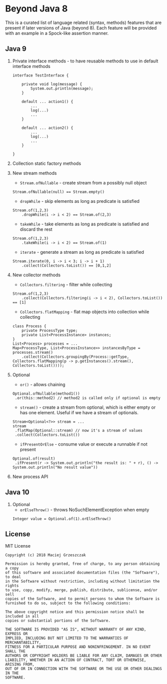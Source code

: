 # Beyond Java 8

This is a curated list of language related (syntax, methods) features that are present if later versions of Java (beyond 8). Each feature will be provided with an example in a Spock-like assertion manner.

## Java 9

1. Private interface methods - to have reusable methods to use in default interface methods

   ```
   interface TestInterface {

       private void log(message) {
           System.out.println(message);
       }

       default ... action1() {
           ...
           log(...)
           ...
       }

       default ... action2() {
           ...
           log(...)
           ...
       }

   }
   ```

2. Collection static factory methods

3. New stream methods
   - `Stream.ofNullable` - create stream from a possibly null object
   ```
   Stream.ofNullable(null) == Stream.empty()
   ```
   - `dropWhile` - skip elements as long as predicate is satisfied
   ```
   Stream.of(1,2,3)
       .dropWhile(i -> i < 2) == Stream.of(2,3)
   ```
   - `takeWhile` - take elements as long as predicate is satisfied and discard the rest
   ```
   Stream.of(1,2,3)
       .takeWhile(i -> i < 2) == Stream.of(1)
   ```
   - `iterate` - generate a stream as long as predicate is satisfied
   ```
   Stream.iterate(0, i -> i < 3; i -> i + 1)
       .collect(Collectors.toList()) == [0,1,2]
   ```
4. New collector methods
   - `Collectors.filtering` - filter while collecting
   ```
   Stream.of(1,2,3)
       .collect(Collectors.filtering(i -> i < 2), Collectors.toList()) == [1]
   ```
   - `Collectors.flatMapping` - flat map objects into collection while collecting
   ```
   class Process {
       private ProcessType type;
       private List<ProcessInstance> instances;
   }
   List<Process> processes = ...
   Map<ProcessType, List<ProcessInstance>> instancesByType = processes.stream()
       .collect(Collectors.groupingBy(Process::getType, Collectors.flatMapping(p -> p.getInstances().stream(), Collectors.toList())));
   ```
5. Optional

   - `or()` - allows chaining

   ```
   Optional.ofNullable(method1())
    .or(this::method2) // method2 is called only if optional is empty
   ```

   - `stream()` - create a stream from optional, which is either empty or has one element. Useful if we have a stream of optionals.

   ```
   Stream<Optional<?>> stream = ...
   stream
    .flatMap(Optional::stream) // now it's a stream of values
    .collect(Collectors.toList())
   ```

   - `ifPresentOrElse` - consume value or execute a runnable if not present

   ```
   Optional.of(result)
    .ifPresent(r -> System.out.println("the result is: " + r), () -> System.out.println("No result value"))
   ```

6. New process API

## Java 10

1. Optional
   - `orElseThrow()` - throws NoSuchElementException when empty
   ```
   Integer value = Optional.of(1).orElseThrow()
   ```

## License

MIT License

```
Copyright (c) 2018 Maciej Grzeszczak

Permission is hereby granted, free of charge, to any person obtaining a copy
of this software and associated documentation files (the "Software"), to deal
in the Software without restriction, including without limitation the rights
to use, copy, modify, merge, publish, distribute, sublicense, and/or sell
copies of the Software, and to permit persons to whom the Software is
furnished to do so, subject to the following conditions:

The above copyright notice and this permission notice shall be included in all
copies or substantial portions of the Software.

THE SOFTWARE IS PROVIDED "AS IS", WITHOUT WARRANTY OF ANY KIND, EXPRESS OR
IMPLIED, INCLUDING BUT NOT LIMITED TO THE WARRANTIES OF MERCHANTABILITY,
FITNESS FOR A PARTICULAR PURPOSE AND NONINFRINGEMENT. IN NO EVENT SHALL THE
AUTHORS OR COPYRIGHT HOLDERS BE LIABLE FOR ANY CLAIM, DAMAGES OR OTHER
LIABILITY, WHETHER IN AN ACTION OF CONTRACT, TORT OR OTHERWISE, ARISING FROM,
OUT OF OR IN CONNECTION WITH THE SOFTWARE OR THE USE OR OTHER DEALINGS IN THE
SOFTWARE.
```
